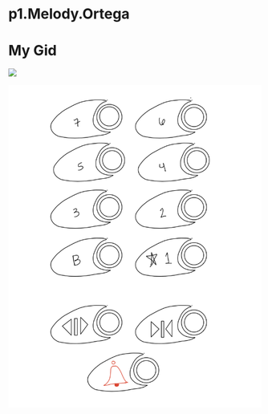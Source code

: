 # p1.Melody.Ortega

# My Gid

![](https://github.com/melodyortega/p1.Melody.Ortega/blob/main/p1.Melody.Ortega.gif)

![](https://github.com/melodyortega/p1.Melody.Ortega/blob/main/p1MelodyOrtega.png)

